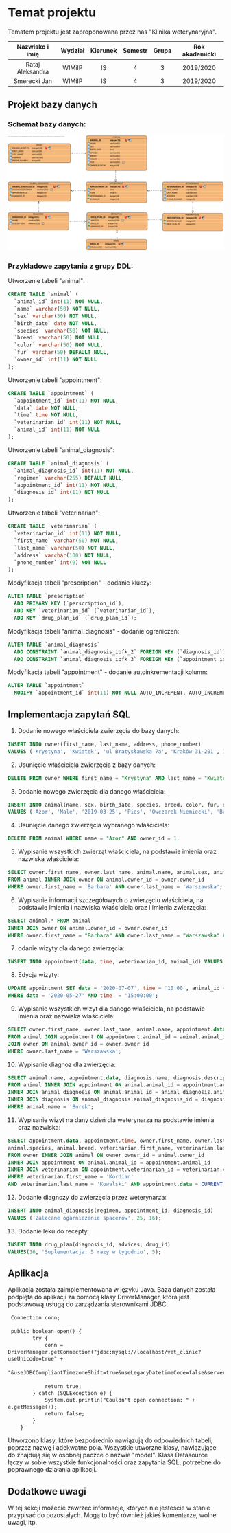 # Temat projektu
Tematem projektu jest zaproponowana przez nas "Klinika weterynaryjna".

| Nazwisko i imię | Wydział | Kierunek | Semestr | Grupa | Rok akademicki |
| :-------------: | :-----: | :------: | :-----: | :---: | :------------: |
| Rataj Aleksandra| WIMiIP  | IS       |   4     | 3     | 2019/2020      |
| Smerecki Jan    | WIMiIP  | IS       |   4     | 3     | 2019/2020      |

## Projekt bazy danych

### Schemat bazy danych:
![diagram-erd](Vet_Clinic.svg)

### Przykładowe zapytania z grupy DDL:

Utworzenie tabeli "animal":

```sql
CREATE TABLE `animal` (
  `animal_id` int(11) NOT NULL,
  `name` varchar(50) NOT NULL,
  `sex` varchar(50) NOT NULL,
  `birth_date` date NOT NULL,
  `species` varchar(50) NOT NULL,
  `breed` varchar(50) NOT NULL,
  `color` varchar(50) NOT NULL,
  `fur` varchar(50) DEFAULT NULL,
  `owner_id` int(11) NOT NULL
);
```

Utworzenie tabeli "appointment":

```sql
CREATE TABLE `appointment` (
  `appointment_id` int(11) NOT NULL,
  `data` date NOT NULL,
  `time` time NOT NULL,
  `veterinarian_id` int(11) NOT NULL,
  `animal_id` int(11) NOT NULL
);
```

Utworzenie tabeli "animal_diagnosis":

```sql
CREATE TABLE `animal_diagnosis` (
  `animal_diagnosis_id` int(11) NOT NULL,
  `regimen` varchar(255) DEFAULT NULL,
  `appointment_id` int(11) NOT NULL,
  `diagnosis_id` int(11) NOT NULL
);
```
Utworzenie tabeli "veterinarian":

```sql
CREATE TABLE `veterinarian` (
  `veterinarian_id` int(11) NOT NULL,
  `first_name` varchar(50) NOT NULL,
  `last_name` varchar(50) NOT NULL,
  `address` varchar(100) NOT NULL,
  `phone_number` int(9) NOT NULL
);
```
Modyfikacja tabeli "prescription" - dodanie kluczy:

```sql
ALTER TABLE `prescription`
  ADD PRIMARY KEY (`perscription_id`),
  ADD KEY `veterinarian_id` (`veterinarian_id`),
  ADD KEY `drug_plan_id` (`drug_plan_id`);
```

Modyfikacja tabeli "animal_diagnosis" - dodanie ograniczeń:

```sql
ALTER TABLE `animal_diagnosis`
  ADD CONSTRAINT `animal_diagnosis_ibfk_2` FOREIGN KEY (`diagnosis_id`) REFERENCES `diagnosis` (`diagnosis_id`),
  ADD CONSTRAINT `animal_diagnosis_ibfk_3` FOREIGN KEY (`appointment_id`) REFERENCES `appointment` (`appointment_id`);
```

Modyfikacja tabeli "appointment" - dodanie autoinkrementacji kolumn:

```sql
ALTER TABLE `appointment`
  MODIFY `appointment_id` int(11) NOT NULL AUTO_INCREMENT, AUTO_INCREMENT=25;
```


## Implementacja zapytań SQL

1) Dodanie nowego właściciela zwierzęcia do bazy danych:
```sql
INSERT INTO owner(first_name, last_name, address, phone_number) 
VALUES ('Krystyna', 'Kwiatek', 'ul Bratysławska 7a', 'Kraków 31-201', 124785693);
```

2) Usunięcie właściciela zwierzęcia z bazy danych:
```sql
DELETE FROM owner WHERE first_name = "Krystyna" AND last_name = "Kwiatek";
```

3) Dodanie nowego zwierzęcia dla danego właściciela:
```sql
INSERT INTO animal(name, sex, birth_date, species, breed, color, fur, owner_id) 
VALUES ('Azor', 'Male', '2019-03-25', 'Pies', 'Owczarek Niemiecki', 'Brązowo-Czarny', 'Mieszane', 1);
```

4) Usunięcie danego zwierzęcia wybranego właściciela:
```sql
DELETE FROM animal WHERE name = "Azor" AND owner_id = 1;
```

5) Wypisanie wszystkich zwierząt właściciela, na podstawie imienia oraz nazwiska właściciela:
```sql
SELECT owner.first_name, owner.last_name, animal.name, animal.sex, animal.birth_date, animal.species 
FROM animal INNER JOIN owner ON animal.owner_id = owner.owner_id 
WHERE owner.first_name = 'Barbara' AND owner.last_name = 'Warszawska';
```

6) Wypisanie informacji szczegółowych o zwierzęciu właściciela, na podstawie imienia i nazwiska właściciela oraz i imienia zwierzęcia:
```sql
SELECT animal.* FROM animal 
INNER JOIN owner ON animal.owner_id = owner.owner_id 
WHERE owner.first_name = "Barbara" AND owner.last_name = "Warszawska" AND animal.name = 'Brutus';
```

7) odanie wizyty dla danego zwierzęcia:
```sql
INSERT INTO appointment(data, time, veterinarian_id, animal_id) VALUES ('2020-05-27', '15:00:00', 1, 1);
```

8) Edycja wizyty:
```sql
UPDATE appointment SET data = '2020-07-07', time = '10:00', animal_id = 4, veterinarian_id = 6 
WHERE data = '2020-05-27' AND time  = '15:00:00';
```

9) Wypisanie wszystkich wizyt dla danego właściciela, na podstawie imienia oraz nazwiska właściciela:
```sql
SELECT owner.first_name, owner.last_name, animal.name, appointment.data, appointment.time 
FROM animal JOIN appointment ON appointment.animal_id = animal.animal_id 
JOIN owner ON animal.owner_id = owner.owner_id 
WHERE owner.last_name = 'Warszawska';
```

10) Wypisanie diagnoz dla zwierzęcia:
```sql
SELECT animal.name, appointment.data, diagnosis.name, diagnosis.description 
FROM animal INNER JOIN appointment ON animal.animal_id = appointment.animal_id 
INNER JOIN animal_diagnosis ON animal.animal_id = animal_diagnosis.animal_diagnosis_id 
INNER JOIN diagnosis ON animal_diagnosis.animal_diagnosis_id = diagnosis.diagnosis_id 
WHERE animal.name = 'Burek';
```

11) Wypisanie wizyt na dany dzień dla weterynarza na podstawie imienia oraz nazwiska:
```sql
SELECT appointment.data, appointment.time, owner.first_name, owner.last_name, animal.name, 
animal.species, animal.breed, veterinarian.first_name, veterinarian.last_name 
FROM owner INNER JOIN animal ON owner.owner_id = animal.owner_id 
INNER JOIN appointment ON animal.animal_id = appointment.animal_id 
INNER JOIN veterinarian ON appointment.veterinarian_id = veterinarian.veterinarian_id 
WHERE veterinarian.first_name = 'Kordian' 
AND veterinarian.last_name = 'Kowalski' AND appointment.data = CURRENT_DATE;
```

12) Dodanie diagnozy do zwierzęcia przez weterynarza:
```sql
INSERT INTO animal_diagnosis(regimen, appointment_id, diagnosis_id) 
VALUES ('Zalecane ogarniczenie spacerów', 25, 16);
```

13) Dodanie leku do recepty:
```sql
INSERT INTO drug_plan(diagnosis_id, advices, drug_id) 
VALUES(16, 'Suplementacja: 5 razy w tygodniu', 5);
```

## Aplikacja

Aplikacja została zaimplementowana w języku Java. Baza danych została podpięta do aplikacji za pomocą klasy DriverManager, która jest podstawową usługą do zarządzania sterownikami JDBC.

```
 Connection conn;

 public boolean open() {
        try {
            conn = DriverManager.getConnection("jdbc:mysql://localhost/vet_clinic?useUnicode=true" +
                    "&useJDBCCompliantTimezoneShift=true&useLegacyDatetimeCode=false&serverTimezone=UTC");

            return true;
        } catch (SQLException e) {
            System.out.println("Couldn't open connection: " + e.getMessage());
            return false;
        }
    }
```

Utworzono klasy, które bezpośrednio nawiązują do odpowiednich tabeli, poprzez nazwę i adekwatne pola. Wszystkie utworzne klasy, nawiązujące do  znajdują się w osobnej paczce o nazwie "model". Klasa Datasource łączy w sobie wszystkie funkcjonalności oraz zapytania SQL, potrzebne do poprawnego działania aplikacji. 


## Dodatkowe uwagi
W tej sekcji możecie zawrzeć informacje, których nie jesteście w stanie przypisać do pozostałych. Mogą to być również jakieś komentarze, wolne uwagi, itp.
